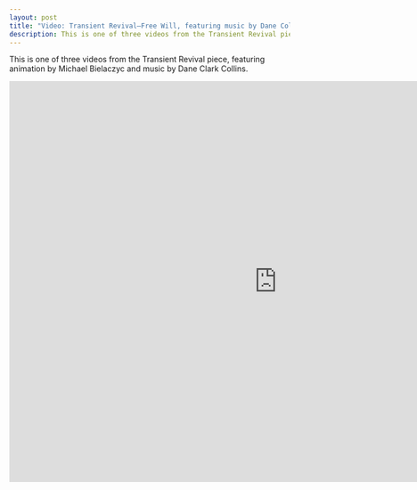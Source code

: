 ```yaml
---
layout: post
title: "Video: Transient Revival—Free Will, featuring music by Dane Collins"
description: This is one of three videos from the Transient Revival piece, featuring animation by Michael Bielaczyc and music by Dane Clark Collins.
---
```


This is one of three videos from the Transient Revival piece, featuring animation by Michael Bielaczyc and music by Dane Clark Collins.

<div class="flex-video"><iframe src="http://www.youtube.com/embed/6kzagR_WkkU" width="960" height="720" frameborder="0" allowfullscreen="allowfullscreen"></iframe></div>
